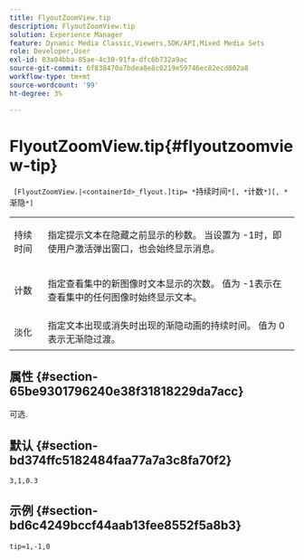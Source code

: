 ```yaml
---
title: FlyoutZoomView.tip
description: FlyoutZoomView.tip
solution: Experience Manager
feature: Dynamic Media Classic,Viewers,SDK/API,Mixed Media Sets
role: Developer,User
exl-id: 03a04bba-85ae-4c30-91fa-dfc6b732a9ac
source-git-commit: 6f838470a7bdea8e8c0219e59746ec82ecd802a8
workflow-type: tm+mt
source-wordcount: '99'
ht-degree: 3%

---
```


# FlyoutZoomView.tip{#flyoutzoomview-tip}

` [FlyoutZoomView.|<containerId>_flyout.]tip= *`持续时间`*[, *`计数`*][, *`渐隐`*]`

<table id="table_E314540D347D47699C04EB80D20C0721"> 
 <tbody> 
  <tr> 
   <td colname="col1"> <p> <span class="codeph"><span class="varname">持续时间</span></span> </p> </td> 
   <td colname="col2"> <p> 指定提示文本在隐藏之前显示的秒数。 当设置为<span class="codeph"> -1</span>时，即使用户激活弹出窗口，也会始终显示消息。 </p> </td> 
  </tr> 
  <tr> 
   <td colname="col1"> <p> <span class="codeph"><span class="varname">计数</span></span> </p> </td> 
   <td colname="col2"> <p> 指定查看集中的新图像时文本显示的次数。 值为<span class="codeph"> -1</span>表示在查看集中的任何图像时始终显示文本。 </p> </td> 
  </tr> 
  <tr> 
   <td colname="col1"> <p> <span class="codeph"><span class="varname">淡化</span></span> </p> </td> 
   <td colname="col2"> 指定文本出现或消失时出现的渐隐动画的持续时间。 值为<span class="codeph"> 0</span>表示无渐隐过渡。 </td> 
  </tr> 
 </tbody> 
</table>

## 属性 {#section-65be9301796240e38f31818229da7acc}

可选.

## 默认 {#section-bd374ffc5182484faa77a7a3c8fa70f2}

`3,1,0.3`

## 示例 {#section-bd6c4249bccf44aab13fee8552f5a8b3}

`tip=1,-1,0`
